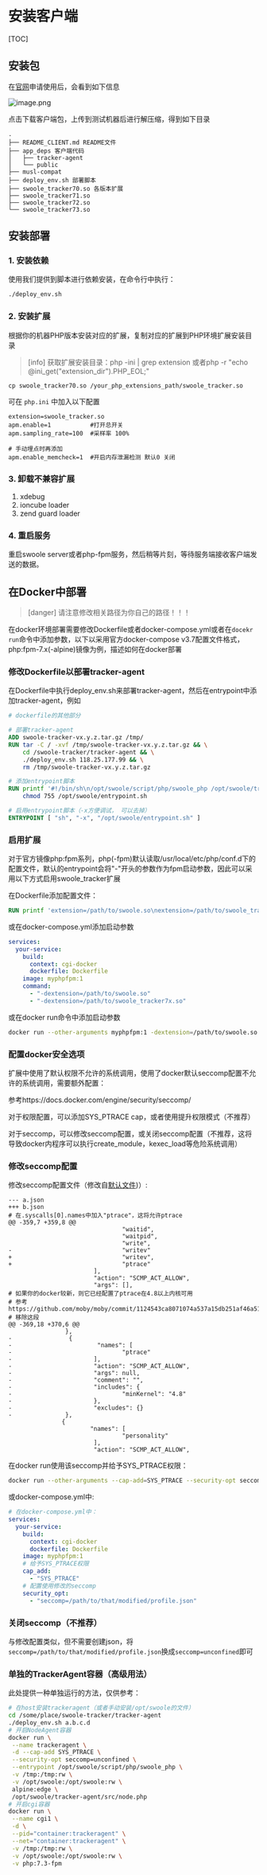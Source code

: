 # 安装客户端
[TOC]
## 安装包

在[官网](https://www.swoole-cloud.com/dashboard/catdemo)申请使用后，会看到如下信息

![image.png](images/1562922677430-16fcc83f-5565-484b-a753-42d657d3056a.png)

点击下载客户端包，上传到测试机器后进行解压缩，得到如下目录

```
.
├── README_CLIENT.md README文件
├── app_deps 客户端代码
│   ├── tracker-agent
│   └── public
├── musl-compat
├── deploy_env.sh 部署脚本
├── swoole_tracker70.so 各版本扩展
├── swoole_tracker71.so
├── swoole_tracker72.so
└── swoole_tracker73.so
```

## 安装部署

### 1. 安装依赖

使用我们提供到脚本进行依赖安装，在命令行中执行：

```bash
./deploy_env.sh
```

### 2. 安装扩展

根据你的机器PHP版本安装对应的扩展，复制对应的扩展到PHP环境扩展安装目录

>[info] 获取扩展安装目录：php -ini | grep extension 或者php -r "echo @ini_get("extension_dir").PHP_EOL;"

```
cp swoole_tracker70.so /your_php_extensions_path/swoole_tracker.so  
```

可在 `php.ini` 中加入以下配置

```
extension=swoole_tracker.so
apm.enable=1           #打开总开关
apm.sampling_rate=100  #采样率 100%
    
# 手动埋点时再添加
apm.enable_memcheck=1  #开启内存泄漏检测 默认0 关闭
```

### 3. 卸载不兼容扩展

1. xdebug
2. ioncube loader
3. zend guard loader

### 4. 重启服务

重启swoole server或者php-fpm服务，然后稍等片刻，等待服务端接收客户端发送的数据。

## 在Docker中部署

>[danger] 请注意修改相关路径为你自己的路径！！！

在docker环境部署需要修改Dockerfile或者docker-compose.yml或者在`docekr run`命令中添加参数，以下以采用官方docker-compose v3.7配置文件格式，php:fpm-7.x(-alpine)镜像为例，描述如何在docker部署

### 修改Dockerfile以部署tracker-agent

在Dockerfile中执行deploy_env.sh来部署tracker-agent，然后在entrypoint中添加tracker-agent，例如

```dockerfile
# dockerfile的其他部分

# 部署tracker-agent
ADD swoole-tracker-vx.y.z.tar.gz /tmp/
RUN tar -C / -xvf /tmp/swoole-tracker-vx.y.z.tar.gz && \
    cd /swoole-tracker/tracker-agent && \
    ./deploy_env.sh 118.25.177.99 && \
    rm /tmp/swoole-tracker-vx.y.z.tar.gz

# 添加entrypoint脚本
RUN printf '#!/bin/sh\n/opt/swoole/script/php/swoole_php /opt/swoole/tracker-agent/src/node.php &\nphp-fpm $@' > /opt/swoole/entrypoint.sh && \
    chmod 755 /opt/swoole/entrypoint.sh

# 启用entrypoint脚本（-x方便调试， 可以去掉）
ENTRYPOINT [ "sh", "-x", "/opt/swoole/entrypoint.sh" ]
```
### 启用扩展

对于官方镜像php:fpm系列，php(-fpm)默认读取/usr/local/etc/php/conf.d下的配置文件，默认的entrypoint会将"-"开头的参数作为fpm启动参数，因此可以采用以下方式启用swoole_tracker扩展

在Dockerfile添加配置文件：

```dockerfile
RUN printf 'extension=/path/to/swoole.so\nextension=/path/to/swoole_tracker7x.so\n' > /usr/local/etc/php/conf.d/swoole-tracker.ini
```

或在docker-compose.yml添加启动参数

```yml
services:
  your-service:
    build:
      context: cgi-docker
      dockerfile: Dockerfile
    image: myphpfpm:1
    command:
      - "-dextension=/path/to/swoole.so"
      - "-dextension=/path/to/swoole_tracker7x.so"
```

或在docker run命令中添加启动参数

```bash
docker run --other-arguments myphpfpm:1 -dextension=/path/to/swoole.so -dextension=/path/to/swoole_tracker7x.so
```

### 配置docker安全选项

扩展中使用了默认权限不允许的系统调用，使用了docker默认seccomp配置不允许的系统调用，需要额外配置：

参考https://docs.docker.com/engine/security/seccomp/

对于权限配置，可以添加SYS_PTRACE cap，或者使用提升权限模式（不推荐）

对于seccomp，可以修改seccomp配置，或关闭seccomp配置（不推荐，这将导致docker内程序可以执行create_module，kexec_load等危险系统调用）

### 修改seccomp配置

修改seccomp配置文件（修改自[默认文件](https://github.com/moby/moby/blob/master/profiles/seccomp/default.json))）:

```
--- a.json
+++ b.json
# 在.syscalls[0].names中加入"ptrace"，这将允许ptrace
@@ -359,7 +359,8 @@
                                "waitid",
                                "waitpid",
                                "write",
-                               "writev"
+                               "writev",
+                               "ptrace"
                        ],
                        "action": "SCMP_ACT_ALLOW",
                        "args": [],
# 如果你的docker较新，则它已经配置了ptrace在4.8以上内核可用
# 参考https://github.com/moby/moby/commit/1124543ca8071074a537a15db251af46a5189907
# 移除这段
@@ -369,18 +370,6 @@
                },
-                {
-                        "names": [
-                               "ptrace"
-                       ],
-                       "action": "SCMP_ACT_ALLOW",
-                       "args": null,
-                       "comment": "",
-                       "includes": {
-                               "minKernel": "4.8"
-                       },
-                       "excludes": {}
-               },
               {
                       "names": [
                                "personality"
                        ],
                        "action": "SCMP_ACT_ALLOW",
```

在docker run使用该seccomp并给予SYS_PTRACE权限：

```bash
docker run --other-arguments --cap-add=SYS_PTRACE --security-opt seccomp=/path/to/that/modified/profile.json ...
```

或docker-compose.yml中:

```yml
# 在docker-compose.yml中：
services:
  your-service:
    build:
      context: cgi-docker
      dockerfile: Dockerfile
    image: myphpfpm:1
    # 给予SYS_PTRACE权限
    cap_add:
      - "SYS_PTRACE"
    # 配置使用修改的seccomp
    security_opt:
      - "seccomp=/path/to/that/modified/profile.json"
```

### 关闭seccomp（不推荐）

与修改配置类似，但不需要创建json，将 `seccomp=/path/to/that/modified/profile.json`换成`seccomp=unconfined`即可

### 单独的TrackerAgent容器（高级用法）

此处提供一种单独运行的方法，仅供参考：

```bash
# 在host安装trackeragent（或者手动安装/opt/swoole的文件）
cd /some/place/swoole-tracker/tracker-agent
./deploy_env.sh a.b.c.d
# 开启NodeAgent容器
docker run \
 --name trackeragent \
 -d --cap-add SYS_PTRACE \
 --security-opt seccomp=unconfined \
 --entrypoint /opt/swoole/script/php/swoole_php \
 -v /tmp:/tmp:rw \
 -v /opt/swoole:/opt/swoole:rw \
 alpine:edge \
 /opt/swoole/tracker-agent/src/node.php
# 开启cgi容器
docker run \
 --name cgi1 \
 -d \
 --pid="container:trackeragent" \
 --net="container:trackeragent" \
 -v /tmp:/tmp:rw \
 -v /opt/swoole:/opt/swoole:rw \
 -v php:7.3-fpm
```